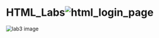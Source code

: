 # HTML_Labs![html_login_page](https://user-images.githubusercontent.com/117605930/210131199-23f07fb2-8df6-4247-b863-f4f1099f23dd.png)
![lab3 image](https://user-images.githubusercontent.com/117605930/210267188-c0625e3e-f4b5-4d1a-9886-d0384b658a4c.PNG)
